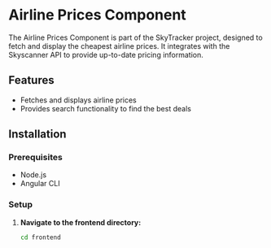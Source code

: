 # Airline Prices Component

The Airline Prices Component is part of the SkyTracker project, designed to fetch and display the cheapest airline prices. It integrates with the Skyscanner API to provide up-to-date pricing information.

## Features

- Fetches and displays airline prices
- Provides search functionality to find the best deals

## Installation

### Prerequisites

- Node.js
- Angular CLI

### Setup

1. **Navigate to the frontend directory:**
   ```bash
   cd frontend
